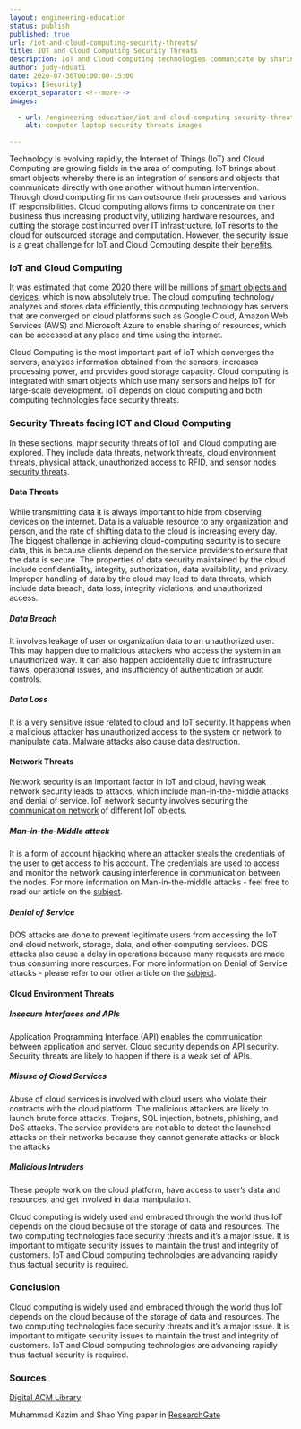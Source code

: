 ```yaml
---
layout: engineering-education
status: publish
published: true
url: /iot-and-cloud-computing-security-threats/
title: IOT and Cloud Computing Security Threats
description: IoT and Cloud computing technologies communicate by sharing data that contain valuable information. However, the two technologies face challenges such as security issues.
author: judy-nduati
date: 2020-07-30T00:00:00-15:00
topics: [Security]
excerpt_separator: <!--more-->
images:

  - url: /engineering-education/iot-and-cloud-computing-security-threats/hero.jpg
    alt: computer laptop security threats images

---
```

Technology is evolving rapidly, the Internet of Things (IoT) and Cloud Computing are growing fields in the area of computing. IoT brings about smart objects whereby there is an integration of sensors and objects that communicate directly with one another without human intervention. Through cloud computing firms can outsource their processes and various IT responsibilities. Cloud computing allows firms to concentrate on their business thus increasing productivity, utilizing hardware resources, and cutting the storage cost incurred over IT infrastructure. IoT resorts to the cloud for outsourced storage and computation. However, the security issue is a great challenge for IoT and Cloud Computing despite their [benefits](https://www.computer.org/csdl/journal/ec/2017/04/07562568/13rRUxYIN8t).
<!--more-->

### IoT and Cloud Computing
It was estimated that come 2020 there will be millions of [smart objects and devices](https://www.researchgate.net/publication/273693976_A_Review_on_Internet_of_Things_IoT), which is now absolutely true. The cloud computing technology analyzes and stores data efficiently, this computing technology has servers that are converged on cloud platforms such as Google Cloud, Amazon Web Services (AWS) and Microsoft Azure to enable sharing of resources, which can be accessed at any place and time using the internet.

Cloud Computing is the most important part of IoT which converges the servers, analyzes information obtained from the sensors, increases processing power, and provides good storage capacity. Cloud computing is integrated with smart objects which use many sensors and helps IoT for large-scale development. IoT depends on cloud computing and both computing technologies face security threats.

### Security Threats facing IOT and Cloud Computing
In these sections, major security threats of IoT and Cloud computing are explored. They include data threats, network threats, cloud environment threats, physical attack, unauthorized access to RFID, and [sensor nodes security threats]((https://www.researchgate.net/publication/307842608_A_survey_on_top_security_threats_in_cloud_computing)).

#### Data Threats
While transmitting data it is always important to hide from observing devices on the internet. Data is a valuable resource to any organization and person, and the rate of shifting data to the cloud is increasing every day. The biggest challenge in achieving cloud-computing security is to secure data, this is because clients depend on the service providers to ensure that the data is secure. The properties of data security maintained by the cloud include confidentiality, integrity, authorization, data availability, and privacy. Improper handling of data by the cloud may lead to data threats, which include data breach, data loss, integrity violations, and unauthorized access.
##### Data Breach
It involves leakage of user or organization data to an unauthorized user. This may happen due to malicious attackers who access the system in an unauthorized way. It can also happen accidentally due to infrastructure flaws, operational issues, and insufficiency of authentication or audit controls.

##### Data Loss
It is a very sensitive issue related to cloud and IoT security. It happens when a malicious attacker has unauthorized access to the system or network to manipulate data. Malware attacks also cause data destruction.

#### Network Threats
Network security is an important factor in IoT and cloud, having weak network security leads to attacks, which include man-in-the-middle attacks and denial of service. IoT network security involves securing the [communication network](https://ieeexplore.ieee.org/document/8519613) of different IoT objects.
##### Man-in-the-Middle attack
It is a form of account hijacking where an attacker steals the credentials of the user to get access to his account. The credentials are used to access and monitor the network causing interference in communication between the nodes.
For more information on Man-in-the-middle attacks - feel free to read our article on the [subject](/man-in-the-middle-attack/).
##### Denial of Service
DOS attacks are done to prevent legitimate users from accessing the IoT and cloud network, storage, data, and other computing services. DOS attacks also cause a delay in operations because many requests are made thus consuming more resources.
For more information on Denial of Service attacks - please refer to our other article on the [subject](/denial-of-service/).

#### Cloud Environment Threats
##### Insecure Interfaces and APIs
Application Programming Interface (API) enables the communication between application and server. Cloud security depends on API security. Security threats are likely to happen if there is a weak set of APIs.

##### Misuse of Cloud Services
Abuse of cloud services is involved with cloud users who violate their contracts with the cloud platform. The malicious attackers are likely to launch brute force attacks, Trojans, SQL injection, botnets, phishing, and DoS attacks. The service providers are not able to detect the launched attacks on their networks because they cannot generate attacks or block the attacks

##### Malicious Intruders
These people work on the cloud platform, have access to user’s data and resources, and get involved in data manipulation.


Cloud computing is widely used and embraced through the world thus IoT depends on the cloud because of the storage of data and resources. The two computing technologies face security threats and it’s a major issue. It is important to mitigate security issues to maintain the trust and integrity of customers. IoT and Cloud computing technologies are advancing rapidly thus factual security is required.

### Conclusion
Cloud computing is widely used and embraced through the world thus IoT depends on the cloud because of the storage of data and resources. The two computing technologies face security threats and it’s a major issue. It is important to mitigate security issues to maintain the trust and integrity of customers. IoT and Cloud computing technologies are advancing rapidly thus factual security is required.

### Sources
[Digital ACM Library](https://dl.acm.org/doi/abs/10.1145/2732209.2732216)

Muhammad Kazim and Shao Ying paper in [ResearchGate](https://www.researchgate.net/publication/307842608_A_survey_on_top_security_threats_in_cloud_computing)
